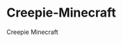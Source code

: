 # Creepie-Minecraft
Creepie Minecraft
<canvas width="600" height="400"></canvas>

<script>
    var tela = document.querySelector('canvas');
    var pincel = tela.getContext('2d');

    /*Head*/
    pincel.fillStyle = 'darkgreen';
    pincel.fillRect(200,50,350,300);

    /*Eyes*/
    pincel.fillStyle = 'black';
    pincel.fillRect(250, 110, 90, 90);
    pincel.fillRect(410, 110, 90, 90);

    /*Nose*/
    pincel.fillRect(340, 200, 70, 100);

    /*Mouth*/
    pincel.fillRect(300, 240, 40, 110);
    pincel.fillRect(410, 240, 40, 110);    
</script>
